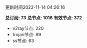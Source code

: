 更新时间2022-11-14 04:26:16

**总订阅: 73**
**总节点: 1016**
**有效节点: 372**
- v2ray节点: 220
- trojan节点: 89
- ss节点: 63
